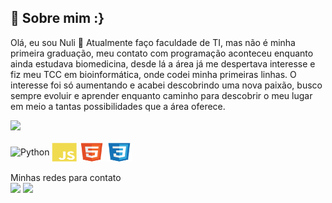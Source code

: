 ## 🚀 Sobre mim :}
Olá, eu sou Nuli 🐸
Atualmente faço faculdade de TI, mas não é minha primeira graduação, meu contato com programação aconteceu enquanto ainda estudava biomedicina, desde lá a área já me despertava interesse e fiz meu TCC em bioinformática, onde codei minha primeiras linhas. O interesse foi só aumentando e acabei descobrindo uma nova paixão, busco sempre evoluir e aprender enquanto caminho para descobrir o meu lugar em meio a tantas possibilidades que a área oferece.

<div> <img height="180em" src="https://github-readme-stats.vercel.app/api/top-langs/?username=Nu-Li&layout=compact&theme=chartreuse-dark&show_icons=true" </div> <div style="display: inline_block"><br> <img align="center" alt="Python" height="30" width="40" src="https://cdn.jsdelivr.net/gh/devicons/devicon/icons/python/python-original.svg"> <img align="center" alt="Js" height="30" width="40" src="https://raw.githubusercontent.com/devicons/devicon/master/icons/javascript/javascript-plain.svg"> <img align="center" alt="HTML" height="30" width="40" src="https://raw.githubusercontent.com/devicons/devicon/master/icons/html5/html5-original.svg"> <img align="center" alt="CSS" height="30" width="40" src="https://raw.githubusercontent.com/devicons/devicon/master/icons/css3/css3-original.svg"> </div> <br>
Minhas redes para contato
<div> <a href = "mailto:nechylayla@gmail.com"><img src="https://img.shields.io/badge/-Gmail-%23333?style=for-the-badge&logo=gmail&logoColor=white" target="_blank"></a> <a href="https://www.linkedin.com/in/layla-nechy-b4493423a/" target="_blank"><img src="https://img.shields.io/badge/-LinkedIn-%230077B5?style=for-the-badge&logo=linkedin&logoColor=white" target="_blank"></a> </div>